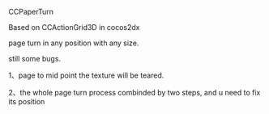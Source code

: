 CCPaperTurn

Based on CCActionGrid3D in cocos2dx

page turn in any position with any size.

still some bugs.

1、page to mid point the texture will be teared. 

2、the whole page turn process combinded by two steps, and u need to fix its position

